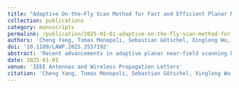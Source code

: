 ```yaml
---
title: "Adaptive On-the-Fly Scan Method for Fast and Efficient Planar Near-Field Acquisition"
collection: publications
category: manuscripts
permalink: /publication/2025-01-01-adaptive-on-the-fly-scan-method-for-fast-and-efficient-planar-near-field-acquisition
authors: 'Cheng Yang, Tomas Monopoli, Sebastian Götschel, Xinglong Wu, Flavia Grassi, Christian Schuster'
doi: '10.1109/LAWP.2025.3557192'
abstract: 'Recent advancements in adaptive planar near-field scanning have enhanced the use of sparse measurement data for electromagnetic field (EMF) modeling and prediction. In this work, we propose an adaptive planar scanning solution that utilizes iterative row-by-row scans, where each row is scanned on-the-fly (OTF). Both the total number of rows and their separation are dynamically adjusted and optimized through correlation analysis of the values obtained from previous measurements. For initialization, a few evenly distributed row scans, typically 4-6 OTF scans, are performed, followed by an iterative process of finding new rows to scan using Gaussian process regression-based Bayesian optimization. For validation, both numerical and experimental examples, including wire and patch antenna arrays, are provided. Results show good performance of the proposed method, enabling rapid near-field acquisition within minutes, making it suitable for large-scale and high-resolution EMF scanning applications.'
date: 2025-01-01
venue: 'IEEE Antennas and Wireless Propagation Letters'
citation: 'Cheng Yang, Tomas Monopoli, Sebastian Götschel, Xinglong Wu, Flavia Grassi, Christian Schuster. (2025). &quot;Adaptive On-the-Fly Scan Method for Fast and Efficient Planar Near-Field Acquisition&quot; <i>IEEE Antennas and Wireless Propagation Letters</i>.'
---
```


